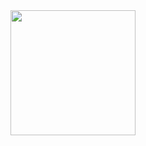 
<div align=top>
  <a href="https://www.notion.so/pinkishincoloragain/af5b070f1ad44a1594ff3df6132fa28c" target="_blank">
    <img height=200 align=top src="https://user-images.githubusercontent.com/39547381/202015710-193162b3-fa2a-424f-af36-dbd5175888aa.jpg"/>
  </a>
</div>
